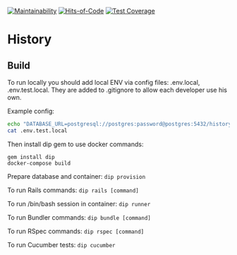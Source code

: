 [![Maintainability](https://codeclimate.com/github/HeavyTechRuby/history.png)](https://codeclimate.com/github/HeavyTechRuby/history)
[![Hits-of-Code](https://hitsofcode.com/github/HeavyTechRuby/history?branch=main)](https://hitsofcode.com/github/HeavyTechRuby/history/view?branch=main)
[![Test Coverage](https://api.codeclimate.com/v1/badges/a3a5daaab0db5b759cc3/test_coverage)](https://codeclimate.com/github/HeavyTechRuby/history/test_coverage)

# History

## Build

To run locally you should add local ENV via config files: .env.local, .env.test.local. They are added to .gitignore to allow each developer use his own. 

Example config:

```bash
echo "DATABASE_URL=postgresql://postgres:password@postgres:5432/history_test" >> .env.test.local
cat .env.test.local
```
Then install dip gem to use docker commands:

```
gem install dip
docker-compose build
```

Prepare database and container:
`dip provision`

To run Rails commands:
`dip rails [command]`

To run /bin/bash session in container:
`dip runner`

To run Bundler commands:
`dip bundle [command]`

To run RSpec commands:
`dip rspec [command]`

To run Cucumber tests:
`dip cucumber`
